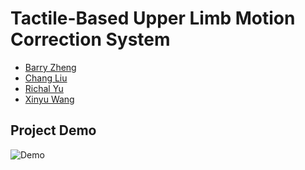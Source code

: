 # Tactile-Based Upper Limb Motion Correction System

- [Barry Zheng](https://github.com/wxzheng25)
- [Chang Liu]()
- [Richal Yu]()
- [Xinyu Wang]()

## Project Demo

![Demo](Demo_video/Demo.gif)

